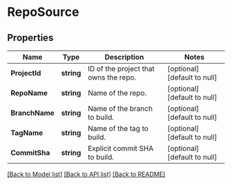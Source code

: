 # RepoSource

## Properties
Name | Type | Description | Notes
------------ | ------------- | ------------- | -------------
**ProjectId** | **string** | ID of the project that owns the repo. | [optional] [default to null]
**RepoName** | **string** | Name of the repo. | [optional] [default to null]
**BranchName** | **string** | Name of the branch to build. | [optional] [default to null]
**TagName** | **string** | Name of the tag to build. | [optional] [default to null]
**CommitSha** | **string** | Explicit commit SHA to build. | [optional] [default to null]

[[Back to Model list]](../README.md#documentation-for-models) [[Back to API list]](../README.md#documentation-for-api-endpoints) [[Back to README]](../README.md)


